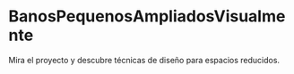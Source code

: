 # BanosPequenosAmpliadosVisualmente
Mira el proyecto y descubre técnicas de diseño para espacios reducidos.
